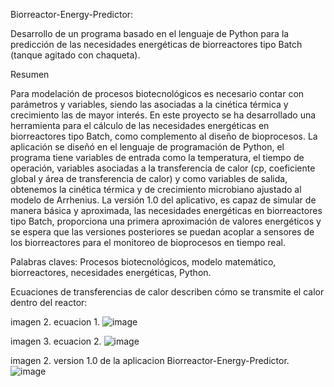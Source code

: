 Biorreactor-Energy-Predictor:

Desarrollo de un programa basado en el lenguaje de Python para la predicción de las necesidades energéticas de biorreactores tipo Batch (tanque agitado con chaqueta).


Resumen


Para modelación de procesos biotecnológicos es necesario contar con parámetros y variables, siendo las asociadas a la cinética térmica y crecimiento las de mayor interés. En este proyecto se ha desarrollado una herramienta para el cálculo de las necesidades energéticas en biorreactores tipo Batch, como complemento al diseño de bioprocesos. La aplicación se diseñó en el lenguaje de programación de Python, el programa tiene variables de entrada como la temperatura, el tiempo de operación, variables asociadas a la transferencia de calor (cp, coeficiente global y área de transferencia de calor) y como variables de salida, obtenemos la cinética térmica y de crecimiento microbiano ajustado al modelo de Arrhenius.  La versión 1.0 del aplicativo, es capaz de simular de manera básica y aproximada, las necesidades energéticas en biorreactores tipo Batch, proporciona una primera aproximación de valores energéticos y se espera que las versiones posteriores se puedan acoplar a sensores de los biorreactores para el monitoreo de bioprocesos en tiempo real.

Palabras claves: Procesos biotecnológicos, modelo matemático, biorreactores, necesidades energéticas, Python.

Ecuaciones de transferencias de calor describen cómo se transmite el calor dentro del reactor:

imagen 2. ecuacion 1.
![image](https://github.com/EnergyBiorreactor/BEP/assets/137831522/2b0cd8ff-b866-4304-9f9c-3aeeffe1daaf)

imagen 3. ecuacion 2.
![image](https://github.com/EnergyBiorreactor/BEP/assets/137831522/d8869449-7c74-4418-ac04-797ba69d3a8b)

imagen 2. version 1.0 de la aplicacion Biorreactor-Energy-Predictor.
![image](https://github.com/EnergyBiorreactor/BEP/assets/137831522/4f554a36-64c5-4eb6-8bda-ee3351ab8aaa)



